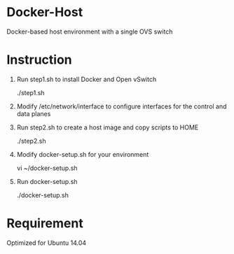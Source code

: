 # Docker-Host
Docker-based host environment with a single OVS switch

# Instruction
1. Run step1.sh to install Docker and Open vSwitch

	./step1.sh

2. Modify /etc/network/interface to configure interfaces for the control and data planes

3. Run step2.sh to create a host image and copy scripts to HOME

	./step2.sh

4. Modify docker-setup.sh for your environment

	vi ~/docker-setup.sh

5. Run docker-setup.sh

	./docker-setup.sh

# Requirement
Optimized for Ubuntu 14.04
